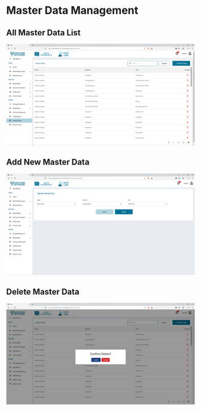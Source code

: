 # Master Data Management

## All Master Data List

![Logo](./images/admin/master/master.png)

## Add New Master Data

![Logo](./images/admin/master/master-add.png)

## Delete Master Data

![Logo](./images/admin/master/master-dlt.png)

